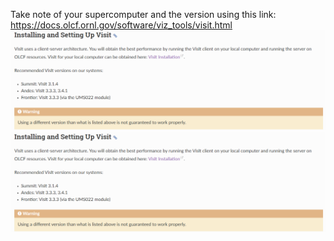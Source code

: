 Take note of your supercomputer and the version using this link: https://docs.olcf.ornl.gov/software/viz_tools/visit.html
![VisIt Version Number](images/image.png)
<img src="images/image.png">
